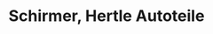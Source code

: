 ---
title: "Schirmer, Hertle Autoteile"
url: /muenchen/schirmer-hertle-autoteile/
shop: Autoteile
---